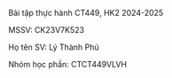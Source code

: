 Bài tập thực hành CT449, HK2 2024-2025

MSSV: CK23V7K523

Họ tên SV: Lý Thành Phú

Nhóm học phần: CTCT449VLVH
